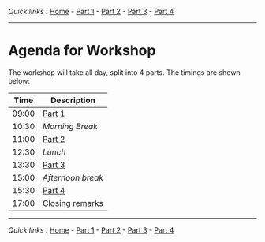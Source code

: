 *Quick links :*
[Home](/README.md) - [Part 1](/part1/README.md) - [Part 2](/part2/README.md) - [Part 3](/part3/README.md) - [Part 4](/part4/README.md)
***

# Agenda for Workshop

The workshop will take all day, split into 4 parts.  The timings are shown below:

| Time  | Description                |
|-------|----------------------------|
| 09:00 | [Part 1](/part1/README.md) |
| 10:30 | *Morning Break*            |
| 11:00 | [Part 2](/part2/README.md) |
| 12:30 | *Lunch*                    |
| 13:30 | [Part 3](/part3/README.md) |
| 15:00 | *Afternoon break*          |
| 15:30 | [Part 4](/part4/README.md) |
| 17:00 | Closing remarks            |

***
*Quick links :*
[Home](/README.md) - [Part 1](/part1/README.md) - [Part 2](/part2/README.md) - [Part 3](/part3/README.md) - [Part 4](/part4/README.md)
